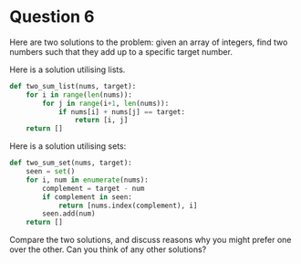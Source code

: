 # Question 6

Here are two solutions to the problem: given an array of integers, find two numbers such that they add up to a specific target number.

Here is a solution utilising lists.

```python
def two_sum_list(nums, target):
    for i in range(len(nums)):
        for j in range(i+1, len(nums)):
            if nums[i] + nums[j] == target:
                return [i, j]
    return []
```

Here is a solution utilising sets:

```python
def two_sum_set(nums, target):
    seen = set()
    for i, num in enumerate(nums):
        complement = target - num
        if complement in seen:
            return [nums.index(complement), i]
        seen.add(num)
    return []
```

Compare the two solutions, and discuss reasons why you might prefer one over the other. Can you think of any other solutions?


	

